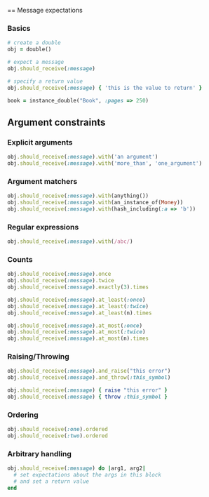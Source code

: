 == Message expectations

### Basics

```ruby
# create a double
obj = double()

# expect a message
obj.should_receive(:message)

# specify a return value
obj.should_receive(:message) { 'this is the value to return' }

book = instance_double("Book", :pages => 250)
```

## Argument constraints

### Explicit arguments

```ruby
obj.should_receive(:message).with('an argument')
obj.should_receive(:message).with('more_than', 'one_argument')
```

### Argument matchers

```ruby
obj.should_receive(:message).with(anything())
obj.should_receive(:message).with(an_instance_of(Money))
obj.should_receive(:message).with(hash_including(:a => 'b'))
```

### Regular expressions

```ruby
obj.should_receive(:message).with(/abc/)
```

### Counts

```ruby
obj.should_receive(:message).once
obj.should_receive(:message).twice
obj.should_receive(:message).exactly(3).times

obj.should_receive(:message).at_least(:once)
obj.should_receive(:message).at_least(:twice)
obj.should_receive(:message).at_least(n).times

obj.should_receive(:message).at_most(:once)
obj.should_receive(:message).at_most(:twice)
obj.should_receive(:message).at_most(n).times
```

### Raising/Throwing

```ruby
obj.should_receive(:message).and_raise("this error")
obj.should_receive(:message).and_throw(:this_symbol)

obj.should_receive(:message) { raise "this error" }
obj.should_receive(:message) { throw :this_symbol }
```

### Ordering

```ruby
obj.should_receive(:one).ordered
obj.should_receive(:two).ordered
```

### Arbitrary handling

```ruby
obj.should_receive(:message) do |arg1, arg2|
  # set expectations about the args in this block
  # and set a return value
end
```
